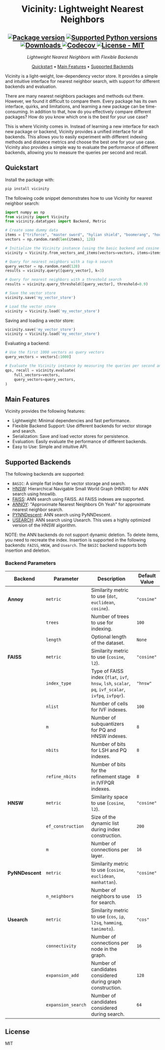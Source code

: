 <div align="center">

# Vicinity: Lightweight Nearest Neighbors

</div>


<div align="center">
  <h2>
    <a href="https://pypi.org/project/vicinity/"><img src="https://img.shields.io/pypi/v/vicinity?color=%23007ec6&label=pypi%20package" alt="Package version"></a>
    <a href="https://pypi.org/project/vicinity/"><img src="https://img.shields.io/pypi/pyversions/vicinity" alt="Supported Python versions"></a>
    <a href="https://pepy.tech/project/vicinity">
    <img src="https://static.pepy.tech/badge/vicinity" alt="Downloads">
    </a>
    <a href="https://app.codecov.io/gh/MinishLab/vicinity">
    <img src="https://codecov.io/gh/MinishLab/vicinity/graph/badge.svg?token=0MQ2945OZL" alt="Codecov">
    </a>
    <a href="https://github.com/MinishLab/vicinity/blob/main/LICENSE"><img src="https://img.shields.io/badge/license-MIT-green" alt="License - MIT"></a>
  </h2>


_Lightweight Nearest Neighbors with Flexible Backends_

[Quickstart](#quickstart) •
[Main Features](#main-features) •
[Supported Backends](#supported-backends)

</div>


Vicinity is a light-weight, low-dependency vector store. It provides a simple and intuitive interface for nearest neighbor search, with support for different backends and evaluation.

There are many nearest neighbors packages and methods out there. However, we found it difficult to compare them. Every package has its own interface, quirks, and limitations, and learning a new package can be time-consuming. In addition to that, how do you effectively compare different packages? How do you know which one is the best for your use case?


 This is where Vicinity comes in. Instead of learning a new interface for each new package or backend, Vicinity provides a unified interface for all backends. This allows you to easily experiment with different indexing methods and distance metrics and choose the best one for your use case. Vicinity also provides a simple way to evaluate the performance of different backends, allowing you to measure the queries per second and recall.

## Quickstart

Install the package with:
```bash
pip install vicinity
```


The following code snippet demonstrates how to use Vicinity for nearest neighbor search:
```python
import numpy as np
from vicinity import Vicinity
from vicinity.datatypes import Backend, Metric

# Create some dummy data
items = ["triforce", "master sword", "hylian shield", "boomerang", "hookshot"]
vectors = np.random.rand(len(items), 128)

# Initialize the Vicinity instance (using the basic backend and cosine metric)
vicinity = Vicinity.from_vectors_and_items(vectors=vectors, items=items, backend_type=Backend.BASIC, metric=Metric.COSINE)

# Query for nearest neighbors with a top-k search
query_vector = np.random.rand(128)
results = vicinity.query([query_vector], k=3)

# Query for nearest neighbors with a threshold search
results = vicinity.query_threshold([query_vector], threshold=0.9)

# Save the vector store
vicinity.save('my_vector_store')

# Load the vector store
vicinity = Vicinity.load('my_vector_store')
```

Saving and loading a vector store:
```python
vicinity.save('my_vector_store')
vicinity = Vicinity.load('my_vector_store')
```

Evaluating a backend:
```python
# Use the first 1000 vectors as query vectors
query_vectors = vectors[:1000]

# Evaluate the Vicinity instance by measuring the queries per second and recall
qps, recall = vicinity.evaluate(
    full_vectors=vectors,
    query_vectors=query_vectors,
)
```

## Main Features
Vicinity provides the following features:
- Lightweight: Minimal dependencies and fast performance.
- Flexible Backend Support: Use different backends for vector storage and search.
- Serialization: Save and load vector stores for persistence.
- Evaluation: Easily evaluate the performance of different backends.
- Easy to Use: Simple and intuitive API.

## Supported Backends
The following backends are supported:
- `BASIC`: A simple flat index for vector storage and search.
- [HNSW](https://github.com/nmslib/hnswlib): Hierarchical Navigable Small World Graph (HNSW) for ANN search using hnswlib.
- [FAISS](https://github.com/facebookresearch/faiss): ANN search using FAISS. All FAISS indexes are supported.
- [ANNOY](https://github.com/spotify/annoy): "Approximate Nearest Neighbors Oh Yeah" for approximate nearest neighbor search.
- [PYNNDescent](https://github.com/lmcinnes/pynndescent): ANN search using PyNNDescent.
- [USEARCH](https://github.com/unum-cloud/usearch): ANN search using Usearch. This uses a highly optimized version of the HNSW algorithm.

NOTE: the ANN backends do not support dynamic deletion. To delete items, you need to recreate the index. Insertion is supported in the following backends: `FAISS`, `HNSW`, and `Usearch`. The `BASIC` backend supports both insertion and deletion.

### Backend Parameters


| Backend         | Parameter           | Description                                                                                   | Default Value       |
|-----------------|---------------------|-----------------------------------------------------------------------------------------------|---------------------|
| **Annoy**       | `metric`            | Similarity metric to use (`dot`, `euclidean`, `cosine`).                                      | `"cosine"`          |
|                 | `trees`             | Number of trees to use for indexing.                                                          | `100`               |
|                 | `length`            | Optional length of the dataset.                                                               | `None`              |
| **FAISS**       | `metric`            | Similarity metric to use (`cosine`, `l2`).                                                    | `"cosine"`          |
|                 | `index_type`        | Type of FAISS index (`flat`, `ivf`, `hnsw`, `lsh`, `scalar`, `pq`, `ivf_scalar`, `ivfpq`, `ivfpqr`). | `"hnsw"`           |
|                 | `nlist`             | Number of cells for IVF indexes.                                                              | `100`               |
|                 | `m`                 | Number of subquantizers for PQ and HNSW indexes.                                              | `8`                 |
|                 | `nbits`             | Number of bits for LSH and PQ indexes.                                                        | `8`                 |
|                 | `refine_nbits`      | Number of bits for the refinement stage in IVFPQR indexes.                                    | `8`                 |
| **HNSW**        | `metric`            | Similarity space to use (`cosine`, `l2`).                                                     | `"cosine"`          |
|                 | `ef_construction`   | Size of the dynamic list during index construction.                                           | `200`               |
|                 | `m`                 | Number of connections per layer.                                                              | `16`                |
| **PyNNDescent** | `metric`            | Similarity metric to use (`cosine`, `euclidean`, `manhattan`).                                | `"cosine"`          |
|                 | `n_neighbors`       | Number of neighbors to use for search.                                                        | `15`                |
| **Usearch**     | `metric`            | Similarity metric to use (`cos`, `ip`, `l2sq`, `hamming`, `tanimoto`).                        | `"cos"`             |
|                 | `connectivity`      | Number of connections per node in the graph.                                                  | `16`                |
|                 | `expansion_add`     | Number of candidates considered during graph construction.                                    | `128`               |
|                 | `expansion_search`  | Number of candidates considered during search.                                                | `64`                |



## License

MIT
